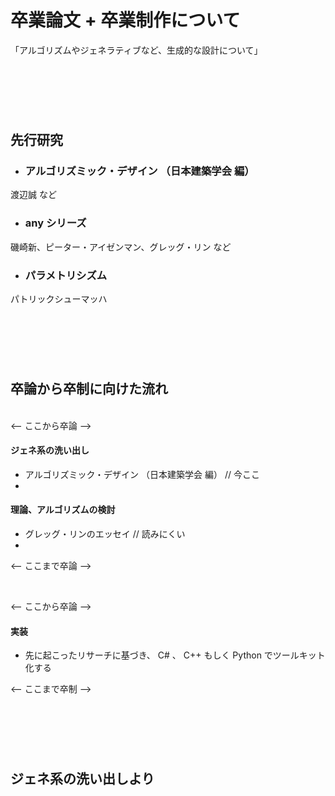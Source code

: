 <!-- preview : control + shift + M -->

<!--
git status 確認
git diff (shift + Z) X 2 差分
git add . 追加
git status 確認
git commit -m "hogehoge message" コミット（ローカル）
git push origin master プッシュ
 -->

# 卒業論文 + 卒業制作について  

「アルゴリズムやジェネラティブなど、生成的な設計について」

&nbsp;  
---  
&nbsp;  

## 先行研究  
- ### アルゴリズミック・デザイン （日本建築学会 編）  
渡辺誠 など  

- ### any シリーズ  
磯崎新、ピーター・アイゼンマン、グレッグ・リン など  
- ### パラメトリシズム  
パトリックシューマッハ

&nbsp;  
---  
&nbsp;  

## 卒論から卒制に向けた流れ  
&nbsp;  
<-- ここから卒論 -->
#### ジェネ系の洗い出し  
- アルゴリズミック・デザイン （日本建築学会 編） // 今ここ  
-


#### 理論、アルゴリズムの検討  
- グレッグ・リンのエッセイ // 読みにくい  
-   

<-- ここまで卒論 -->  

&nbsp;

<-- ここから卒論 -->  
#### 実装  
- 先に起こったリサーチに基づき、 C# 、 C++ もしく Python でツールキット化する  


<-- ここまで卒制 -->  

&nbsp;  
---  
&nbsp;  

##  ジェネ系の洗い出しより  

